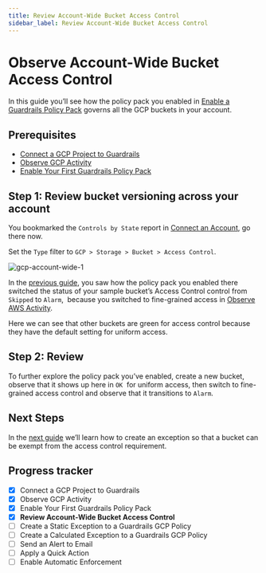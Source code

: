 ```yaml
---
title: Review Account-Wide Bucket Access Control
sidebar_label: Review Account-Wide Bucket Access Control
---
```



# Observe Account-Wide Bucket Access Control

In this guide you’ll see how the policy pack you enabled in [Enable a Guardrails Policy Pack](/guardrails/docs/getting-started/getting-started-gcp/review-across-account) governs all the GCP buckets in your account.

## Prerequisites

- [Connect a GCP Project to Guardrails](/guardrails/docs/getting-started/getting-started-gcp/connect-a-project/)
- [Observe GCP Activity](/guardrails/docs/getting-started/getting-started-gcp/observe-gcp-activity/)
- [Enable Your First Guardrails Policy Pack](/guardrails/docs/getting-started/getting-started-gcp/enable-policy-pack/)


## Step 1: Review bucket versioning across your account

You bookmarked the `Controls by State` report in [Connect an Account](/guardrails/docs/getting-started/getting-started-gcp/observe-gcp-activity), go there now.

Set the `Type` filter to `GCP > Storage > Bucket > Access Control`.  

<p><img alt="gcp-account-wide-1" src="/images/docs/guardrails/getting-started/getting-started-gcp/review-account-wide/gcp-account-wide-1.png"/></p>

In the [previous guide](/guardrails/docs/getting-started/getting-started-gcp/enable-policy-pack), you saw how the policy pack you enabled there switched the status of your sample bucket’s Access Control control from `Skipped` to `Alarm`,  because you switched to fine-grained access in [Observe AWS Activity](/guardrails/docs/getting-started/getting-started-gcp/observe-gcp-activity).  
  
Here we can see that other buckets are green for access control because they have the default setting for uniform access.

  


## Step 2: Review

To further explore the policy pack you’ve enabled, create a new bucket, observe that it shows up here in `OK`  for uniform access, then switch to fine-grained access control and observe that it transitions to `Alarm`.

## Next Steps

In the [next guide](/guardrails/docs/getting-started/getting-started-gcp/create-static-exception) we’ll learn how to create an exception so that a bucket can be exempt from the access control requirement.  
  



## Progress tracker

- [x] Connect a GCP Project to Guardrails
- [x] Observe GCP Activity
- [x] Enable Your First Guardrails Policy Pack
- [x] **Review Account-Wide Bucket Access Control**
- [ ] Create a Static Exception to a Guardrails GCP Policy
- [ ] Create a Calculated Exception to a Guardrails GCP Policy
- [ ] Send an Alert to Email
- [ ] Apply a Quick Action
- [ ] Enable Automatic Enforcement
